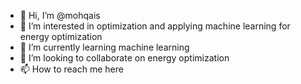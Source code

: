 - 👋 Hi, I’m @mohqais
- 👀 I’m interested in optimization and applying machine learning for energy optimization
- 🌱 I’m currently learning machine learning
- 💞️ I’m looking to collaborate on energy optimization
- 📫 How to reach me here

<!---
mohqais/mohqais is a ✨ special ✨ repository because its `README.md` (this file) appears on your GitHub profile.
You can click the Preview link to take a look at your changes.
--->
